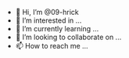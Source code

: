 - 👋 Hi, I’m @09-hrick
- 👀 I’m interested in ...
- 🌱 I’m currently learning ...
- 💞️ I’m looking to collaborate on ...
- 📫 How to reach me ...

<!---
09-hrick/09-hrick is a ✨ special ✨ repository because its `README.md` (this file) appears on your GitHub profile.
You can click the Preview link to take a look at your changes.
--->
